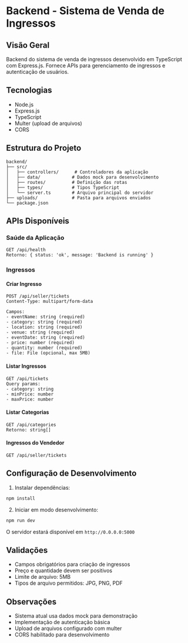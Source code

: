 
# Backend - Sistema de Venda de Ingressos

## Visão Geral
Backend do sistema de venda de ingressos desenvolvido em TypeScript com Express.js. Fornece APIs para gerenciamento de ingressos e autenticação de usuários.

## Tecnologias
- Node.js
- Express.js
- TypeScript
- Multer (upload de arquivos)
- CORS

## Estrutura do Projeto
```
backend/
├── src/
│   ├── controllers/      # Controladores da aplicação
│   ├── data/            # Dados mock para desenvolvimento
│   ├── routes/          # Definição das rotas
│   ├── types/           # Tipos TypeScript
│   └── server.ts        # Arquivo principal do servidor
├── uploads/             # Pasta para arquivos enviados
└── package.json
```

## APIs Disponíveis

### Saúde da Aplicação
```
GET /api/health
Retorno: { status: 'ok', message: 'Backend is running' }
```

### Ingressos

#### Criar Ingresso
```
POST /api/seller/tickets
Content-Type: multipart/form-data

Campos:
- eventName: string (required)
- category: string (required)
- location: string (required)
- venue: string (required)
- eventDate: string (required)
- price: number (required)
- quantity: number (required)
- file: File (opcional, max 5MB)
```

#### Listar Ingressos
```
GET /api/tickets
Query params:
- category: string
- minPrice: number
- maxPrice: number
```

#### Listar Categorias
```
GET /api/categories
Retorno: string[]
```

#### Ingressos do Vendedor
```
GET /api/seller/tickets
```

## Configuração de Desenvolvimento

1. Instalar dependências:
```bash
npm install
```

2. Iniciar em modo desenvolvimento:
```bash
npm run dev
```

O servidor estará disponível em `http://0.0.0.0:5000`

## Validações
- Campos obrigatórios para criação de ingressos
- Preço e quantidade devem ser positivos
- Limite de arquivo: 5MB
- Tipos de arquivo permitidos: JPG, PNG, PDF

## Observações
- Sistema atual usa dados mock para demonstração
- Implementação de autenticação básica
- Upload de arquivos configurado com multer
- CORS habilitado para desenvolvimento
